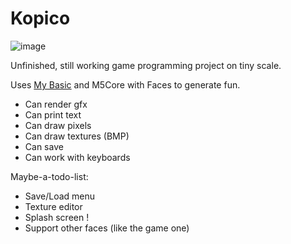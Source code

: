 # Kopico

![image](https://github.com/invpe/Kopico/assets/106522950/cb4a22a6-7f82-4484-af5a-d4c6b3404c04)

Unfinished, still working game programming project on tiny scale.

Uses [My Basic](https://github.com/paladin-t/my_basic) and M5Core with Faces to generate fun.

- Can render gfx
- Can print text
- Can draw pixels
- Can draw textures (BMP)
- Can save
- Can work with keyboards

Maybe-a-todo-list:

- Save/Load menu
- Texture editor
- Splash screen !
- Support other faces (like the game one)

